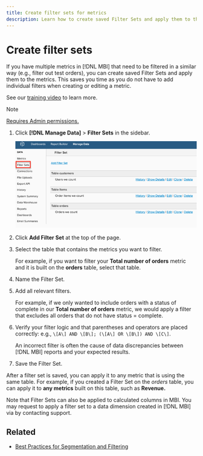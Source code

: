 ```yaml
---
title: Create filter sets for metrics
description: Learn how to create saved Filter Sets and apply them to the metrics.
---
```

# Create filter sets

If you have multiple metrics in [!DNL MBI] that need to be filtered in a similar way (e.g., filter out test orders), you can create saved Filter Sets and apply them to the metrics. This saves you time as you do not have to add individual filters when creating or editing a metric.

See our [training video](https://support.magento.com/hc/en-us/articles/360016730151) to learn more.

>[!NOTE]
>
>[Requires Admin permissions.](../../administrator/user-management/user-management.md)

1. Click **[!DNL Manage Data]** > **Filter Sets** in the sidebar.

    ![](../../assets/create-filter-sets.png)

1. Click **Add Filter Set** at the top of the page.

1. Select the table that contains the metrics you want to filter.

   For example, if you want to filter your **Total number of orders** metric and it is built on the **orders** table, select that table.

1. Name the Filter Set.

1. Add all relevant filters.

    For example, if we only wanted to include orders with a status of complete in our **Total number of orders** metric, we would apply a filter that excludes all orders that do not have status = complete.

1. Verify your filter logic and that parentheses and operators are placed correctly: e.g., `\[A\] AND \[B\]; (\[A\] OR \[B\]) AND \[C\]`.

   An incorrect filter is often the cause of data discrepancies between [!DNL MBI] reports and your expected results.

1. Save the Filter Set.

After a filter set is saved, you can apply it to any metric that is using the same table. For example, if you created a Filter Set on the _orders_ table, you can apply it to **any metrics** built on this table, such as **Revenue.**

Note that Filter Sets can also be applied to calculated columns in MBI. You may request to apply a filter set to a data dimension created in [!DNL MBI] via by contacting support.

## Related

* [Best Practices for Segmentation and Filtering](../../best-practices/segment-filter.md)
